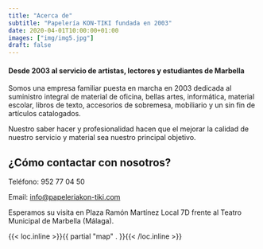 ```yaml
---
title: "Acerca de"
subtitle: "Papelería KON-TIKI fundada en 2003"
date: 2020-04-01T10:00:00+01:00
images: ["img/img5.jpg"]
draft: false
---
```

#### Desde 2003 al servicio de artistas, lectores y estudiantes de Marbella

Somos una empresa familiar puesta en marcha en 2003 dedicada al suministro integral de material de oficina, bellas artes, informática, material escolar, libros de texto, accesorios de sobremesa, mobiliario y un sin fin de artículos catalogados.

Nuestro saber hacer y profesionalidad hacen que el mejorar la calidad de nuestro servicio y material sea nuestro principal objetivo.

¿Cómo contactar con nosotros?
---
Teléfono: 952 77 04 50

Email: info@papeleriakon-tiki.com

Esperamos su visita en Plaza Ramón Martínez Local 7D frente al Teatro Municipal de Marbella (Málaga).

{{< loc.inline >}}{{ partial "map" . }}{{< /loc.inline >}}
